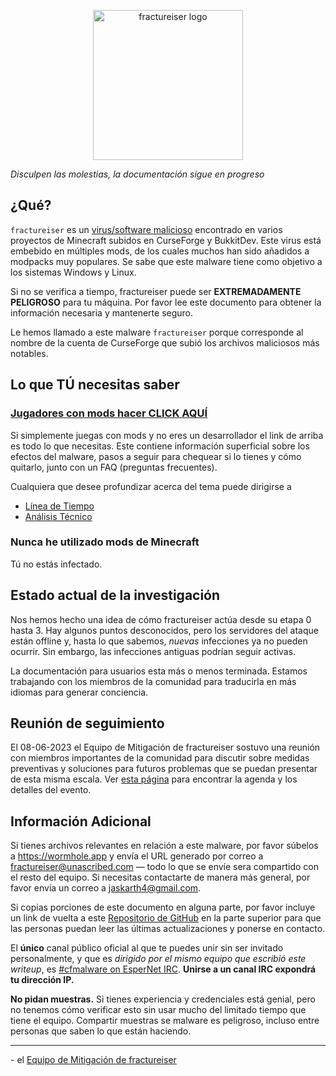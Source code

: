 <p align="center">
    <img src="../../docs/media/logo.svg" alt="fractureiser logo" height="240">
</p>

*Disculpen las molestias, la documentación sigue en progreso*

## ¿Qué?
`fractureiser` es un [virus/software malicioso](https://en.wikipedia.org/wiki/Computer_virus) encontrado en varios proyectos de Minecraft subidos en CurseForge y BukkitDev. Este virus está embebido en múltiples mods, de los cuales muchos han sido añadidos a modpacks muy populares. Se sabe que este malware tiene como objetivo a los sistemas Windows y Linux.

Si no se verifica a tiempo, fractureiser puede ser **EXTREMADAMENTE PELIGROSO** para tu máquina. Por favor lee este documento para obtener la información necesaria y mantenerte seguro.

Le hemos llamado a este malware `fractureiser` porque corresponde al nombre de la cuenta de CurseForge que subió los archivos maliciosos más notables.  

## Lo que TÚ necesitas saber

### [Jugadores con mods hacer CLICK AQUÍ](docs/users.md)

Si simplemente juegas con mods y no eres un desarrollador el link de arriba es todo lo que necesitas. Este contiene información superficial sobre los efectos del malware, pasos a seguir para chequear si lo tienes y cómo quitarlo, junto con un FAQ (preguntas frecuentes).

Cualquiera que desee profundizar acerca del tema puede dirigirse a
* [Línea de Tiempo](docs/timeline.md)
* [Análisis Técnico](docs/tech.md)

### Nunca he utilizado mods de Minecraft

Tú no estás infectado.

## Estado actual de la investigación

Nos hemos hecho una idea de cómo fractureiser actúa desde su etapa 0 hasta 3. Hay algunos puntos desconocidos, pero los servidores del ataque están offline y, hasta lo que sabemos, *nuevas* infecciones ya no pueden ocurrir. Sin embargo, las infecciones antiguas podrían seguir activas.

La documentación para usuarios esta más o menos terminada. Estamos trabajando con los miembros de la comunidad para traducirla en más idiomas para generar conciencia.

## Reunión de seguimiento
El 08-06-2023 el Equipo de Mitigación de fractureiser sostuvo una reunión con miembros importantes de la comunidad para discutir sobre medidas preventivas y soluciones para futuros problemas que se puedan presentar de esta misma escala.
Ver [esta página](https://github.com/fractureiser-investigation/fractureiser/blob/main/docs/2023-06-08-meeting.md) para encontrar la agenda y los detalles del evento.

## Información Adicional

Si tienes archivos relevantes en relación a este malware, por favor súbelos a https://wormhole.app y envía el URL generado por correo a fractureiser@unascribed.com — todo lo que se envíe sera compartido con el resto del equipo. Si necesitas contactarte de manera más general, por favor envía un correo a jaskarth4@gmail.com.

Si copias porciones de este documento en alguna parte, por favor incluye un link de vuelta a este [Repositorio de GitHub](https://github.com/fractureiser-investigation/fractureiser) en la parte superior para que las personas puedan leer las últimas actualizaciones y ponerse en contacto.

El **único** canal público oficial al que te puedes unir sin ser invitado personalmente, y que es *dirigido por el mismo equipo que escribió este writeup*, es [#cfmalware on EsperNet IRC](https://webchat.esper.net/?channels=cfmalware). **Unirse a un canal IRC expondrá tu dirección IP.**

**No pidan muestras.** Si tienes experiencia y credenciales está genial, pero no tenemos cómo verificar esto sin usar mucho del limitado tiempo que tiene el equipo. Compartir muestras se malware es peligroso, incluso entre personas que saben lo que están haciendo.

---

\- el [Equipo de Mitigación de fractureiser](docs/credits.md)
